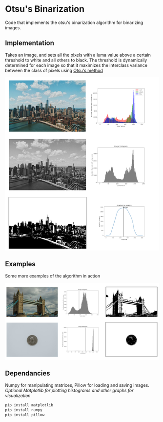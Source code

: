 # Otsu's Binarization

Code that implements the otsu's binarization algorithm for binarizing images.

## Implementation

Takes an image, and sets all the pixels with a luma value above a certain threshold to white and all others to black. The threshold is dynamically determined for each image so that it maximizes the interclass variance between the class of pixels using [Otsu's method](https://en.wikipedia.org/wiki/Otsu%27s_method)

![Demo image with stages](./demo_images/visualization_demo.png)

## Examples

Some more examples of the algorithm in action

![Examples of binarization](./demo_images/examples.png)

## Dependancies

Numpy for manipulating matrices, Pillow for loading and saving images.
*Optional Matplotlib for plotting histograms and other graphs for visualization*
```
pip install matplotlib
pip install numpy
pip install pillow
```